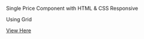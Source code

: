 Single Price Component with HTML & CSS Responsive

Using Grid

<a href="https://gerardominic.github.io/Single-Price-Component/">View Here</a>